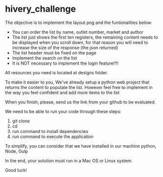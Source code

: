 # hivery_challenge

The objective is to implement the layout.png and the funtionalities below:

- You can order the list by name, outlet number, market and author
- The list just shows the first ten registers, the remaining content needs to be displayed when you scroll down, for that reason you will need to increase the size of the response (the json returned)
- The list header must be fixed on the page
- Implement the search on the list
- It is NOT necessary to implement the login feature!!!!
 
All resources you need is located at designs folder.

To make it easier to you, We've already setup a python web project that returns the content to populate the list. However feel free to implement in the way you feel confident and add more items to the list

When you finish, please, send us the link from your github to be evaluated.

We need to be able to run your code through these steps:

1) git clone <your project>
2) cd <your project>
3) run command to install dependencies
4) run command to execute the application

To simplify, you can consider that we have installed in our machine python, Node, Gulp

In the end, your solution must run in a Mac OS or Linux system.

Good luck!
